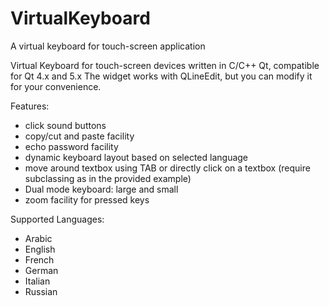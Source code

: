 # VirtualKeyboard
A virtual keyboard for touch-screen application

Virtual Keyboard  for touch-screen devices written in C/C++ Qt, compatible for Qt 4.x and 5.x
The widget works with QLineEdit, but you can modify it for your convenience.

Features:
* click sound buttons
* copy/cut and paste facility
* echo password facility
* dynamic keyboard layout based on selected language
* move around textbox using TAB or directly click on a textbox (require subclassing as in the provided example)
* Dual mode keyboard: large and small
* zoom facility for pressed keys

Supported Languages:
* Arabic
* English
* French
* German
* Italian
* Russian


